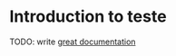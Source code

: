 # Introduction to teste

TODO: write [great documentation](http://jacobian.org/writing/great-documentation/what-to-write/)
